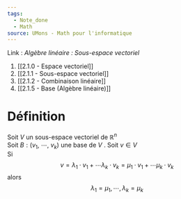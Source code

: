 ```yaml
---
tags:
  - Note_done
  - Math
source: UMons - Math pour l'informatique
---
```


Link :
_Algèbre linéaire : Sous-espace vectoriel_
1. [[2.1.0 - Espace vectoriel]]
1. [[2.1.1 - Sous-espace vectoriel]]
2. [[2.1.2 - Combinaison linéaire]]
3. [[2.1.5 - Base (Algèbre linéaire)]]

# Définition
Soit $V$ un sous-espace vectoriel de $\mathbb{R}^n$  
Soit $B : (v_1,\ \cdots ,\ v_k)$ une base de $V$ . 
Soit $v ∈ V$  
Si $$v = λ_1 · v_1 + \cdots λ_k · v_k = µ_1 · v_1 + \cdots µ_k · v_k$$alors $$λ_1 = µ_1,\cdots , λ_k = µ_k$$

